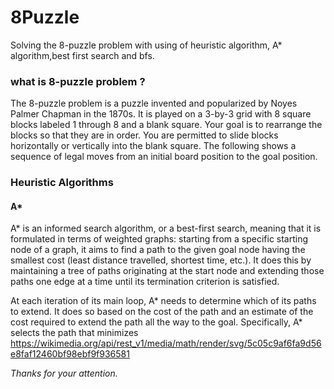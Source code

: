# 8Puzzle
Solving the 8-puzzle problem with using of heuristic algorithm, A* algorithm,best first search and bfs.
### what is 8-puzzle problem ?
The 8-puzzle problem is a puzzle invented and popularized by Noyes Palmer Chapman in the 1870s. It is played on a 3-by-3 grid with 8 square blocks labeled 1 through 8 and a blank square. Your goal is to rearrange the blocks so that they are in order. You are permitted to slide blocks horizontally or vertically into the blank square. The following shows a sequence of legal moves from an initial board position to the goal position.
### Heuristic Algorithms
#### A*
A* is an informed search algorithm, or a best-first search, meaning that it is formulated in terms of weighted graphs: starting from a specific starting node of a graph, it aims to find a path to the given goal node having the smallest cost (least distance travelled, shortest time, etc.). It does this by maintaining a tree of paths originating at the start node and extending those paths one edge at a time until its termination criterion is satisfied.

At each iteration of its main loop, A* needs to determine which of its paths to extend. It does so based on the cost of the path and an estimate of the cost required to extend the path all the way to the goal. Specifically, A* selects the path that minimizes https://wikimedia.org/api/rest_v1/media/math/render/svg/5c05c9af6fa9d56e8faf12460bf98ebf9f936581

*Thanks for your attention.*
